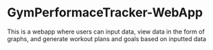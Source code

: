# GymPerformaceTracker-WebApp
This is a webapp where users can input data, view data in the form of graphs, and generate workout plans and goals based on inputted data
